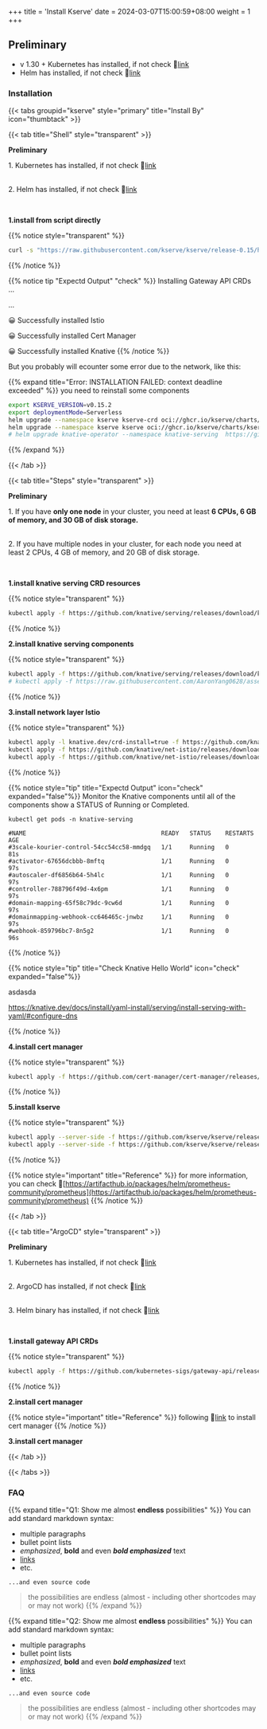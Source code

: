 +++
title = 'Install Kserve'
date = 2024-03-07T15:00:59+08:00
weight = 1
+++

## Preliminary
- v 1.30 + Kubernetes has installed, if not check 🔗[link](kubernetes/command/install/index.html)
- Helm has installed, if not check 🔗[link](kubernetes/command/install/index.html)


### Installation

{{< tabs groupid="kserve" style="primary" title="Install By" icon="thumbtack" >}}

{{< tab title="Shell" style="transparent" >}}
  <p> <b>Preliminary </b></p>
  1. Kubernetes has installed, if not check 🔗<a href="/docs/argo/argo-cd/install_argocd/index.html" target="_blank">link</a> </p></br>
  2. Helm has installed, if not check 🔗<a href="/docs/argo/argo-cd/install_argocd/index.html" target="_blank">link</a> </p></br>

  <p> <b>1.install from script directly</b></p>

  {{% notice style="transparent" %}}
  ```bash
  curl -s "https://raw.githubusercontent.com/kserve/kserve/release-0.15/hack/quick_install.sh" | bash
  ```
  {{% /notice %}}

  {{% notice tip "Expectd Output" "check" %}}
  Installing Gateway API CRDs ...

  ...

  😀 Successfully installed Istio

  😀 Successfully installed Cert Manager

  😀 Successfully installed Knative
  {{% /notice %}}

  But you probably will ecounter some error due to the network, like this:

  {{% expand title="Error: INSTALLATION FAILED: context deadline exceeded" %}}
  you need to reinstall some components
  ```bash
  export KSERVE_VERSION=v0.15.2
  export deploymentMode=Serverless
  helm upgrade --namespace kserve kserve-crd oci://ghcr.io/kserve/charts/kserve-crd --version $KSERVE_VERSION
  helm upgrade --namespace kserve kserve oci://ghcr.io/kserve/charts/kserve --version $KSERVE_VERSION --set-string kserve.controller.deploymentMode="$deploymentMode"
  # helm upgrade knative-operator --namespace knative-serving  https://github.com/knative/operator/releases/download/knative-v1.15.7/knative-operator-v1.15.7.tgz
  ```
  {{% /expand %}}

{{< /tab >}}


{{< tab title="Steps" style="transparent" >}}
  <p> <b>Preliminary </b></p>
  1. If you have <b>only one node</b> in your cluster, you need at least <b>6 CPUs, 6 GB of memory, and 30 GB of disk storage.</b> </p></br>
  2. If you have multiple nodes in your cluster, for each node you need at least 2 CPUs, 4 GB of memory, and 20 GB of disk storage. </p></br>

  <p> <b>1.install knative serving CRD resources</b></p>

  {{% notice style="transparent" %}}
  ```bash
  kubectl apply -f https://github.com/knative/serving/releases/download/knative-v1.18.0/serving-crds.yaml
  ```
  {{% /notice %}}

  <p> <b>2.install knative serving components</b></p>

  {{% notice style="transparent" %}}
  ```bash
  kubectl apply -f https://github.com/knative/serving/releases/download/knative-v1.18.0/serving-core.yaml
  # kubectl apply -f https://raw.githubusercontent.com/AaronYang0628/assets/refs/heads/main/knative/serving/release/download/knative-v1.18.0/serving-core.yaml
  ```
  {{% /notice %}}

  <p> <b>3.install network layer Istio</b></p>

  {{% notice style="transparent" %}}
  ```bash
  kubectl apply -l knative.dev/crd-install=true -f https://github.com/knative/net-istio/releases/download/knative-v1.18.0/istio.yaml
  kubectl apply -f https://github.com/knative/net-istio/releases/download/knative-v1.18.0/istio.yaml
  kubectl apply -f https://github.com/knative/net-istio/releases/download/knative-v1.18.0/net-istio.yaml
  ```
  {{% /notice %}}

  {{% notice style="tip" title="Expectd Output" icon="check" expanded="false"%}}
  Monitor the Knative components until all of the components show a STATUS of Running or Completed.

  ```plaintext
  kubectl get pods -n knative-serving

  #NAME                                      READY   STATUS    RESTARTS   AGE
  #3scale-kourier-control-54cc54cc58-mmdgq   1/1     Running   0          81s
  #activator-67656dcbbb-8mftq                1/1     Running   0          97s
  #autoscaler-df6856b64-5h4lc                1/1     Running   0          97s
  #controller-788796f49d-4x6pm               1/1     Running   0          97s
  #domain-mapping-65f58c79dc-9cw6d           1/1     Running   0          97s
  #domainmapping-webhook-cc646465c-jnwbz     1/1     Running   0          97s
  #webhook-859796bc7-8n5g2                   1/1     Running   0          96s
  ```

  {{% /notice %}}

  {{% notice style="tip" title="Check Knative Hello World" icon="check" expanded="false"%}}

  asdasda

  https://knative.dev/docs/install/yaml-install/serving/install-serving-with-yaml/#configure-dns

  {{% /notice %}}

  <p> <b>4.install cert manager</b></p>

  {{% notice style="transparent" %}}
  ```bash
  kubectl apply -f https://github.com/cert-manager/cert-manager/releases/download/v1.17.2/cert-manager.yaml
  ```
 {{% /notice %}}

 <p> <b>5.install kserve</b></p>

  {{% notice style="transparent" %}}
  ```bash
  kubectl apply --server-side -f https://github.com/kserve/kserve/releases/download/v0.15.0/kserve.yaml
  kubectl apply --server-side -f https://github.com/kserve/kserve/releases/download/v0.15.0/kserve-cluster-resources.yaml
  ```
  {{% /notice %}}
  

  {{% notice style="important" title="Reference" %}} 
  for more information, you can check 🔗[https://artifacthub.io/packages/helm/prometheus-community/prometheus](https://artifacthub.io/packages/helm/prometheus-community/prometheus)
  {{% /notice %}}

{{< /tab >}}

{{< tab title="ArgoCD" style="transparent" >}}
  <p> <b>Preliminary </b></p>
  1. Kubernetes has installed, if not check 🔗<a href="/docs/kubernetes/cluster/index.html" target="_blank">link</a> </p></br>
  2. ArgoCD has installed, if not check 🔗<a href="/docs/argo/argo-cd/install_argocd/index.html" target="_blank">link</a> </p></br>
  3. Helm binary has installed, if not check 🔗<a href="/docs/software/binary/helm/index.html" target="_blank">link</a> </p></br>

  <p> <b>1.install gateway API CRDs </b></p>

  {{% notice style="transparent" %}}
  ```bash
  kubectl apply -f https://github.com/kubernetes-sigs/gateway-api/releases/download/v1.3.0/standard-install.yaml
  ```
  {{% /notice %}}


  <p> <b>2.install cert manager </b></p>
  
  {{% notice style="important" title="Reference" %}} 
  following 🔗[link](/docs/software/application/cert_manager/index.html) to install cert manager
  {{% /notice %}}

  <p> <b>3.install cert manager </b></p>


{{< /tab >}}


{{< /tabs >}}



### FAQ

{{% expand title="Q1: Show me almost **endless** possibilities" %}}
You can add standard markdown syntax:

- multiple paragraphs
- bullet point lists
- _emphasized_, **bold** and even **_bold emphasized_** text
- [links](https://example.com)
- etc.

```plaintext
...and even source code
```

> the possibilities are endless (almost - including other shortcodes may or may not work)
{{% /expand %}}


{{% expand title="Q2: Show me almost **endless** possibilities" %}}
You can add standard markdown syntax:

- multiple paragraphs
- bullet point lists
- _emphasized_, **bold** and even **_bold emphasized_** text
- [links](https://example.com)
- etc.

```plaintext
...and even source code
```

> the possibilities are endless (almost - including other shortcodes may or may not work)
{{% /expand %}}